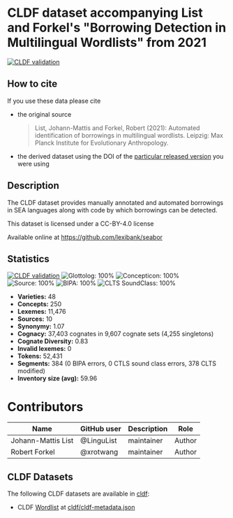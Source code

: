 # CLDF dataset accompanying List and Forkel's "Borrowing Detection in Multilingual Wordlists" from 2021

[![CLDF validation](https://github.com/lexibank/seabor/workflows/CLDF-validation/badge.svg)](https://github.com/lexibank/seabor/actions?query=workflow%3ACLDF-validation)

## How to cite

If you use these data please cite
- the original source
  > List, Johann-Mattis and Forkel, Robert (2021): Automated identification of borrowings in multilingual wordlists. Leipzig: Max Planck Institute for Evolutionary Anthropology.
- the derived dataset using the DOI of the [particular released version](../../releases/) you were using

## Description


The CLDF dataset provides manually annotated and automated borrowings in SEA languages along with code by which borrowings can be detected.

This dataset is licensed under a CC-BY-4.0 license

Available online at https://github.com/lexibank/seabor

## Statistics


[![CLDF validation](https://github.com/lexibank/seabor/workflows/CLDF-validation/badge.svg)](https://github.com/lexibank/seabor/actions?query=workflow%3ACLDF-validation)
![Glottolog: 100%](https://img.shields.io/badge/Glottolog-100%25-brightgreen.svg "Glottolog: 100%")
![Concepticon: 100%](https://img.shields.io/badge/Concepticon-100%25-brightgreen.svg "Concepticon: 100%")
![Source: 100%](https://img.shields.io/badge/Source-100%25-brightgreen.svg "Source: 100%")
![BIPA: 100%](https://img.shields.io/badge/BIPA-100%25-brightgreen.svg "BIPA: 100%")
![CLTS SoundClass: 100%](https://img.shields.io/badge/CLTS%20SoundClass-100%25-brightgreen.svg "CLTS SoundClass: 100%")

- **Varieties:** 48
- **Concepts:** 250
- **Lexemes:** 11,476
- **Sources:** 10
- **Synonymy:** 1.07
- **Cognacy:** 37,403 cognates in 9,607 cognate sets (4,255 singletons)
- **Cognate Diversity:** 0.83
- **Invalid lexemes:** 0
- **Tokens:** 52,431
- **Segments:** 384 (0 BIPA errors, 0 CTLS sound class errors, 378 CLTS modified)
- **Inventory size (avg):** 59.96

# Contributors

Name | GitHub user | Description | Role
--- | --- | --- | ---
Johann-Mattis List | @LinguList | maintainer | Author
Robert Forkel | @xrotwang | maintainer | Author





## CLDF Datasets

The following CLDF datasets are available in [cldf](cldf):

- CLDF [Wordlist](https://github.com/cldf/cldf/tree/master/modules/Wordlist) at [cldf/cldf-metadata.json](cldf/cldf-metadata.json)